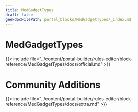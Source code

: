 ```yaml
---
title: MedGadgetTypes
draft: false
geekdocFilePath: portal_blocks/MedGadgetTypes/_index.md
---
```

# MedGadgetTypes
{{< include file="../content/portal-builder/rules-editor/block-reference/MedGadgetTypes/docs/official.md" >}}

# Community Additions

{{< include file="../content/portal-builder/rules-editor/block-reference/MedGadgetTypes/docs/extra.md" >}}